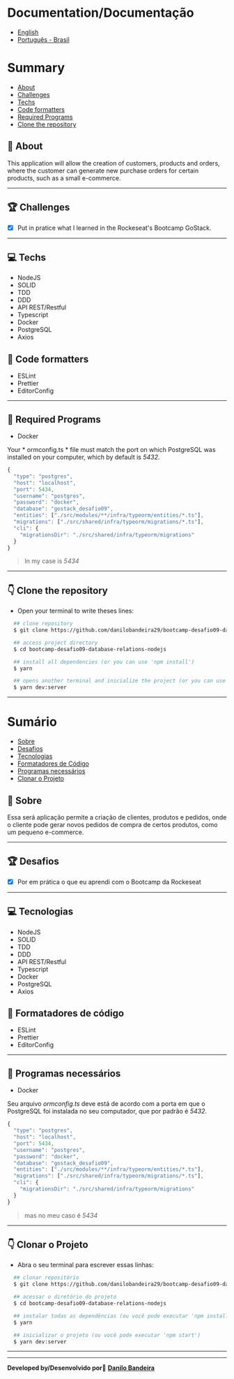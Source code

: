 # Documentation/Documentação
- [English](#-Summary)
- [Português - Brasil](#-Sumário)

# Summary
- [About](#-About)
- [Challenges](#-Challenges)
- [Techs](#-Techs)
- [Code formatters](#-Code-formatters)
- [Required Programs](#-Required-Programs)
- [Clone the repository](#-Clone-the-repository)


## 📝 About
This application will allow the creation of customers, products and orders, where the customer can generate new purchase orders for certain products, such as a small e-commerce.

---

## 🏆 Challenges
- [x] Put in pratice what I learned in the Rockeseat's Bootcamp GoStack.

---

## 💻 Techs
- NodeJS
- SOLID
- TDD
- DDD
- API REST/Restful
- Typescript
- Docker
- PostgreSQL
- Axios

## 💅 Code formatters
- ESLint
- Prettier
- EditorConfig

---

## 🛑 Required Programs
- Docker

Your * ormconfig.ts * file must match the port on which PostgreSQL was installed on your computer, which by default is *5432*.

```typescript
{
  "type": "postgres",
  "host": "localhost",
  "port": 5434,
  "username": "postgres",
  "password": "docker",
  "database": "gostack_desafio09",
  "entities": ["./src/modules/**/infra/typeorm/entities/*.ts"],
  "migrations": ["./src/shared/infra/typeorm/migrations/*.ts"],
  "cli": {
    "migrationsDir": "./src/shared/infra/typeorm/migrations"
  }
}

```

> In my case is *5434*
---

## 👇 Clone the repository
- Open your terminal to write theses lines:
```bash
  ## clone repository
  $ git clone https://github.com/danilobandeira29/bootcamp-desafio09-database-relations-nodejs.git

  ## access project directory
  $ cd bootcamp-desafio09-database-relations-nodejs

  ## install all dependencies (or you can use 'npm install')
  $ yarn

  ## opens another terminal and inicialize the project (or you can use 'npm start')
  $ yarn dev:server
```

---

# Sumário
- [Sobre](#-Sobre)
- [Desafios](#-Desafios)
- [Tecnologias](#-Tecnologias)
- [Formatadores de Código](#-Formatadores-de-Código)
- [Programas necessários](#-Programas-necessários)
- [Clonar o Projeto](#-Clonar-o-Projeto)


## 📝 Sobre
Essa será aplicação permite a criação de clientes, produtos e pedidos, onde o cliente pode gerar novos pedidos de compra de certos produtos, como um pequeno e-commerce.

---

## 🏆 Desafios
- [x] Por em prática o que eu aprendi com o Bootcamp da Rockeseat

---

## 💻 Tecnologias
- NodeJS
- SOLID
- TDD
- DDD
- API REST/Restful
- Typescript
- Docker
- PostgreSQL
- Axios

## 💅 Formatadores de código
- ESLint
- Prettier
- EditorConfig

---

## 🛑 Programas necessários
- Docker

Seu arquivo *ormconfig.ts* deve está de acordo com a porta em que o PostgreSQL foi instalada no seu computador, que por padrão é *5432*.

```typescript
{
  "type": "postgres",
  "host": "localhost",
  "port": 5434,
  "username": "postgres",
  "password": "docker",
  "database": "gostack_desafio09",
  "entities": ["./src/modules/**/infra/typeorm/entities/*.ts"],
  "migrations": ["./src/shared/infra/typeorm/migrations/*.ts"],
  "cli": {
    "migrationsDir": "./src/shared/infra/typeorm/migrations"
  }
}

```
> mas no meu caso é *5434*

___

## 👇 Clonar o Projeto
- Abra o seu terminal para escrever essas linhas:
```bash
  ## clonar repositório
  $ git clone https://github.com/danilobandeira29/bootcamp-desafio09-database-relations-nodejs.git

  ## acessar o diretório do projeto
  $ cd bootcamp-desafio09-database-relations-nodejs

  ## instalar todas as dependências (ou você pode executar 'npm install')
  $ yarn

  ## inicializar o projeto (ou você pode executar 'npm start')
  $ yarn dev:server
```
---
---

**Developed by/Desenvolvido por**👻
<a href="https://www.linkedin.com/in/danilo-bandeira-4411851a4/">**Danilo Bandeira</a>**
